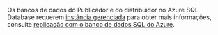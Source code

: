 Os bancos de dados do Publicador e do distribuidor no Azure SQL Database requerem [instância gerenciada](https://docs.microsoft.com/azure/sql-database/sql-database-managed-instance) para obter mais informações, consulte [replicação com o banco de dados SQL do Azure](https://docs.microsoft.com/sql/relational-databases/replication/replication-to-sql-database).